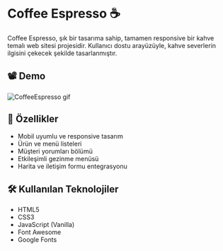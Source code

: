 # Coffee Espresso ☕

Coffee Espresso, şık bir tasarıma sahip, tamamen responsive bir kahve temalı web sitesi projesidir. Kullanıcı dostu arayüzüyle, kahve severlerin ilgisini çekecek şekilde tasarlanmıştır.

## 📽️ Demo 
![CoffeeEspresso gif](https://github.com/user-attachments/assets/a77812e5-2429-4c47-8919-9c13f8b2bd40)




## 🚀 Özellikler

- Mobil uyumlu ve responsive tasarım
- Ürün ve menü listeleri
- Müşteri yorumları bölümü
- Etkileşimli gezinme menüsü
- Harita ve iletişim formu entegrasyonu

## 🛠️ Kullanılan Teknolojiler

- HTML5
- CSS3
- JavaScript (Vanilla)
- Font Awesome 
- Google Fonts
